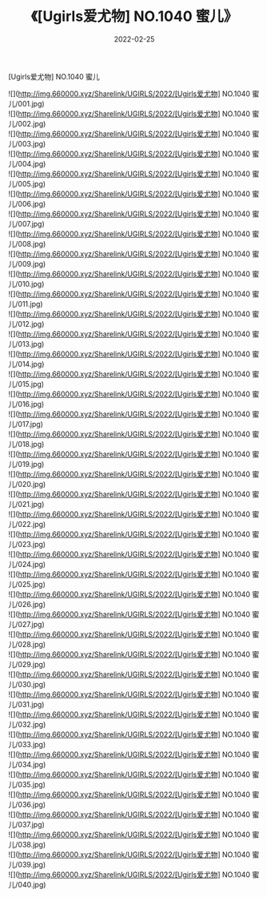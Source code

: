 ﻿---
layout: post
title:  《[Ugirls爱尤物] NO.1040 蜜儿》
date:   2022-02-25
img: http://img.660000.xyz/Sharelink/UGIRLS/2022/[Ugirls爱尤物] NO.1040 蜜儿/000.jpg
categories: [美女, 清纯, 唯美]
---

[Ugirls爱尤物] NO.1040 蜜儿

 ![](http://img.660000.xyz/Sharelink/UGIRLS/2022/[Ugirls爱尤物] NO.1040 蜜儿/001.jpg) <br>![](http://img.660000.xyz/Sharelink/UGIRLS/2022/[Ugirls爱尤物] NO.1040 蜜儿/002.jpg) <br>![](http://img.660000.xyz/Sharelink/UGIRLS/2022/[Ugirls爱尤物] NO.1040 蜜儿/003.jpg) <br>![](http://img.660000.xyz/Sharelink/UGIRLS/2022/[Ugirls爱尤物] NO.1040 蜜儿/004.jpg) <br>![](http://img.660000.xyz/Sharelink/UGIRLS/2022/[Ugirls爱尤物] NO.1040 蜜儿/005.jpg) <br>![](http://img.660000.xyz/Sharelink/UGIRLS/2022/[Ugirls爱尤物] NO.1040 蜜儿/006.jpg) <br>![](http://img.660000.xyz/Sharelink/UGIRLS/2022/[Ugirls爱尤物] NO.1040 蜜儿/007.jpg) <br>![](http://img.660000.xyz/Sharelink/UGIRLS/2022/[Ugirls爱尤物] NO.1040 蜜儿/008.jpg) <br>![](http://img.660000.xyz/Sharelink/UGIRLS/2022/[Ugirls爱尤物] NO.1040 蜜儿/009.jpg) <br>![](http://img.660000.xyz/Sharelink/UGIRLS/2022/[Ugirls爱尤物] NO.1040 蜜儿/010.jpg) <br>![](http://img.660000.xyz/Sharelink/UGIRLS/2022/[Ugirls爱尤物] NO.1040 蜜儿/011.jpg) <br>![](http://img.660000.xyz/Sharelink/UGIRLS/2022/[Ugirls爱尤物] NO.1040 蜜儿/012.jpg) <br>![](http://img.660000.xyz/Sharelink/UGIRLS/2022/[Ugirls爱尤物] NO.1040 蜜儿/013.jpg) <br>![](http://img.660000.xyz/Sharelink/UGIRLS/2022/[Ugirls爱尤物] NO.1040 蜜儿/014.jpg) <br>![](http://img.660000.xyz/Sharelink/UGIRLS/2022/[Ugirls爱尤物] NO.1040 蜜儿/015.jpg) <br>![](http://img.660000.xyz/Sharelink/UGIRLS/2022/[Ugirls爱尤物] NO.1040 蜜儿/016.jpg) <br>![](http://img.660000.xyz/Sharelink/UGIRLS/2022/[Ugirls爱尤物] NO.1040 蜜儿/017.jpg) <br>![](http://img.660000.xyz/Sharelink/UGIRLS/2022/[Ugirls爱尤物] NO.1040 蜜儿/018.jpg) <br>![](http://img.660000.xyz/Sharelink/UGIRLS/2022/[Ugirls爱尤物] NO.1040 蜜儿/019.jpg) <br>![](http://img.660000.xyz/Sharelink/UGIRLS/2022/[Ugirls爱尤物] NO.1040 蜜儿/020.jpg) <br>![](http://img.660000.xyz/Sharelink/UGIRLS/2022/[Ugirls爱尤物] NO.1040 蜜儿/021.jpg) <br>![](http://img.660000.xyz/Sharelink/UGIRLS/2022/[Ugirls爱尤物] NO.1040 蜜儿/022.jpg) <br>![](http://img.660000.xyz/Sharelink/UGIRLS/2022/[Ugirls爱尤物] NO.1040 蜜儿/023.jpg) <br>![](http://img.660000.xyz/Sharelink/UGIRLS/2022/[Ugirls爱尤物] NO.1040 蜜儿/024.jpg) <br>![](http://img.660000.xyz/Sharelink/UGIRLS/2022/[Ugirls爱尤物] NO.1040 蜜儿/025.jpg) <br>![](http://img.660000.xyz/Sharelink/UGIRLS/2022/[Ugirls爱尤物] NO.1040 蜜儿/026.jpg) <br>![](http://img.660000.xyz/Sharelink/UGIRLS/2022/[Ugirls爱尤物] NO.1040 蜜儿/027.jpg) <br>![](http://img.660000.xyz/Sharelink/UGIRLS/2022/[Ugirls爱尤物] NO.1040 蜜儿/028.jpg) <br>![](http://img.660000.xyz/Sharelink/UGIRLS/2022/[Ugirls爱尤物] NO.1040 蜜儿/029.jpg) <br>![](http://img.660000.xyz/Sharelink/UGIRLS/2022/[Ugirls爱尤物] NO.1040 蜜儿/030.jpg) <br>![](http://img.660000.xyz/Sharelink/UGIRLS/2022/[Ugirls爱尤物] NO.1040 蜜儿/031.jpg) <br>![](http://img.660000.xyz/Sharelink/UGIRLS/2022/[Ugirls爱尤物] NO.1040 蜜儿/032.jpg) <br>![](http://img.660000.xyz/Sharelink/UGIRLS/2022/[Ugirls爱尤物] NO.1040 蜜儿/033.jpg) <br>![](http://img.660000.xyz/Sharelink/UGIRLS/2022/[Ugirls爱尤物] NO.1040 蜜儿/034.jpg) <br>![](http://img.660000.xyz/Sharelink/UGIRLS/2022/[Ugirls爱尤物] NO.1040 蜜儿/035.jpg) <br>![](http://img.660000.xyz/Sharelink/UGIRLS/2022/[Ugirls爱尤物] NO.1040 蜜儿/036.jpg) <br>![](http://img.660000.xyz/Sharelink/UGIRLS/2022/[Ugirls爱尤物] NO.1040 蜜儿/037.jpg) <br>![](http://img.660000.xyz/Sharelink/UGIRLS/2022/[Ugirls爱尤物] NO.1040 蜜儿/038.jpg) <br>![](http://img.660000.xyz/Sharelink/UGIRLS/2022/[Ugirls爱尤物] NO.1040 蜜儿/039.jpg) <br>![](http://img.660000.xyz/Sharelink/UGIRLS/2022/[Ugirls爱尤物] NO.1040 蜜儿/040.jpg) <br>